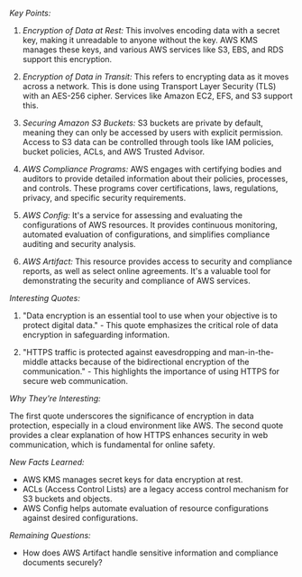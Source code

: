 *Key Points:*

1. *Encryption of Data at Rest:* This involves encoding data with a secret key, making it unreadable to anyone without the key. AWS KMS manages these keys, and various AWS services like S3, EBS, and RDS support this encryption.

2. *Encryption of Data in Transit:* This refers to encrypting data as it moves across a network. This is done using Transport Layer Security (TLS) with an AES-256 cipher. Services like Amazon EC2, EFS, and S3 support this.

3. *Securing Amazon S3 Buckets:* S3 buckets are private by default, meaning they can only be accessed by users with explicit permission. Access to S3 data can be controlled through tools like IAM policies, bucket policies, ACLs, and AWS Trusted Advisor.

4. *AWS Compliance Programs:* AWS engages with certifying bodies and auditors to provide detailed information about their policies, processes, and controls. These programs cover certifications, laws, regulations, privacy, and specific security requirements.

5. *AWS Config:* It's a service for assessing and evaluating the configurations of AWS resources. It provides continuous monitoring, automated evaluation of configurations, and simplifies compliance auditing and security analysis.

6. *AWS Artifact:* This resource provides access to security and compliance reports, as well as select online agreements. It's a valuable tool for demonstrating the security and compliance of AWS services.

*Interesting Quotes:*

1. "Data encryption is an essential tool to use when your objective is to protect digital data." - This quote emphasizes the critical role of data encryption in safeguarding information.

2. "HTTPS traffic is protected against eavesdropping and man-in-the-middle attacks because of the bidirectional encryption of the communication." - This highlights the importance of using HTTPS for secure web communication.

*Why They're Interesting:*

The first quote underscores the significance of encryption in data protection, especially in a cloud environment like AWS. The second quote provides a clear explanation of how HTTPS enhances security in web communication, which is fundamental for online safety.

*New Facts Learned:*

- AWS KMS manages secret keys for data encryption at rest.
- ACLs (Access Control Lists) are a legacy access control mechanism for S3 buckets and objects.
- AWS Config helps automate evaluation of resource configurations against desired configurations.

*Remaining Questions:*

- How does AWS Artifact handle sensitive information and compliance documents securely?
